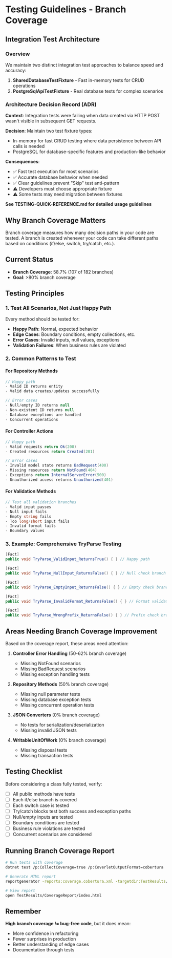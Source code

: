 # Testing Guidelines - Branch Coverage

## Integration Test Architecture

### Overview
We maintain two distinct integration test approaches to balance speed and accuracy:

1. **SharedDatabaseTestFixture** - Fast in-memory tests for CRUD operations
2. **PostgreSqlApiTestFixture** - Real database tests for complex scenarios

### Architecture Decision Record (ADR)

**Context**: Integration tests were failing when data created via HTTP POST wasn't visible in subsequent GET requests.

**Decision**: Maintain two test fixture types:
- In-memory for fast CRUD testing where data persistence between API calls is needed
- PostgreSQL for database-specific features and production-like behavior

**Consequences**:
- ✅ Fast test execution for most scenarios
- ✅ Accurate database behavior when needed
- ✅ Clear guidelines prevent "Skip" test anti-pattern
- ⚠️ Developers must choose appropriate fixture
- ⚠️ Some tests may need migration between fixtures

**See TESTING-QUICK-REFERENCE.md for detailed usage guidelines**

## Why Branch Coverage Matters

Branch coverage measures how many decision paths in your code are tested. A branch is created whenever your code can take different paths based on conditions (if/else, switch, try/catch, etc.).

## Current Status
- **Branch Coverage**: 58.7% (107 of 182 branches)
- **Goal**: >80% branch coverage

## Testing Principles

### 1. Test All Scenarios, Not Just Happy Path

Every method should be tested for:
- **Happy Path**: Normal, expected behavior
- **Edge Cases**: Boundary conditions, empty collections, etc.
- **Error Cases**: Invalid inputs, null values, exceptions
- **Validation Failures**: When business rules are violated

### 2. Common Patterns to Test

#### For Repository Methods
```csharp
// Happy path
- Valid ID returns entity
- Valid data creates/updates successfully

// Error cases
- Null/empty ID returns null
- Non-existent ID returns null
- Database exceptions are handled
- Concurrent operations
```

#### For Controller Actions
```csharp
// Happy path
- Valid requests return Ok(200)
- Created resources return Created(201)

// Error cases
- Invalid model state returns BadRequest(400)
- Missing resources return NotFound(404)
- Exceptions return InternalServerError(500)
- Unauthorized access returns Unauthorized(401)
```

#### For Validation Methods
```csharp
// Test all validation branches
- Valid input passes
- Null input fails
- Empty string fails
- Too long/short input fails
- Invalid format fails
- Boundary values
```

### 3. Example: Comprehensive TryParse Testing

```csharp
[Fact]
public void TryParse_ValidInput_ReturnsTrue() { } // Happy path

[Fact]
public void TryParse_NullInput_ReturnsFalse() { } // Null check branch

[Fact]
public void TryParse_EmptyInput_ReturnsFalse() { } // Empty check branch

[Fact]
public void TryParse_InvalidFormat_ReturnsFalse() { } // Format validation branch

[Fact]
public void TryParse_WrongPrefix_ReturnsFalse() { } // Prefix check branch
```

## Areas Needing Branch Coverage Improvement

Based on the coverage report, these areas need attention:

1. **Controller Error Handling** (50-62% branch coverage)
   - Missing NotFound scenarios
   - Missing BadRequest scenarios
   - Missing exception handling tests

2. **Repository Methods** (50% branch coverage)
   - Missing null parameter tests
   - Missing database exception tests
   - Missing concurrent operation tests

3. **JSON Converters** (0% branch coverage)
   - No tests for serialization/deserialization
   - Missing invalid JSON tests

4. **WritableUnitOfWork** (0% branch coverage)
   - Missing disposal tests
   - Missing transaction tests

## Testing Checklist

Before considering a class fully tested, verify:

- [ ] All public methods have tests
- [ ] Each if/else branch is covered
- [ ] Each switch case is tested
- [ ] Try/catch blocks test both success and exception paths
- [ ] Null/empty inputs are tested
- [ ] Boundary conditions are tested
- [ ] Business rule violations are tested
- [ ] Concurrent scenarios are considered

## Running Branch Coverage Report

```bash
# Run tests with coverage
dotnet test /p:CollectCoverage=true /p:CoverletOutputFormat=cobertura

# Generate HTML report
reportgenerator -reports:coverage.cobertura.xml -targetdir:TestResults/CoverageReport -reporttypes:Html

# View report
open TestResults/CoverageReport/index.html
```

## Remember

**High branch coverage != bug-free code**, but it does mean:
- More confidence in refactoring
- Fewer surprises in production
- Better understanding of edge cases
- Documentation through tests